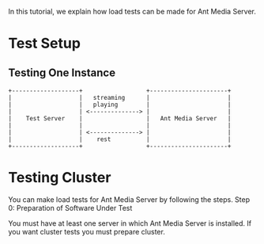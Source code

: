 In this tutorial, we explain how load tests can be made for Ant Media Server.
# Test Setup
## Testing One Instance
```
+-------------------+                  +----------------------+
|                   |   streaming      |                      |
|                   |   playing        |                      |
|                   | <--------------> |                      |
|    Test Server    |                  |   Ant Media Server   |
|                   |                  |                      |
|                   | <--------------> |                      |
|                   |    rest          |                      |
+-------------------+                  +----------------------+
```
# Testing Cluster
You can make load tests for Ant Media Server by following the steps.
Step 0: Preparation of Software Under Test

You must have at least one server in which Ant Media Server is installed. If you want cluster tests you must prepare cluster.  